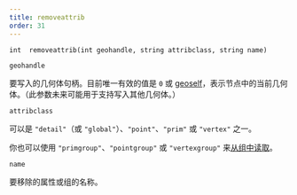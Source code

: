 ```yaml
---
title: removeattrib
order: 31
---
```

`int  removeattrib(int geohandle, string attribclass, string name)`

`geohandle`

要写入的几何体句柄。目前唯一有效的值是 `0` 或 [geoself](/zh-cn/houdini-vex/geometry/geoself "返回当前几何体的句柄")，表示节点中的当前几何体。（此参数未来可能用于支持写入其他几何体。）

`attribclass`

可以是 `"detail"`（或 `"global"`）、`"point"`、`"prim"` 或 `"vertex"` 之一。

你也可以使用 `"primgroup"`、`"pointgroup"` 或 `"vertexgroup"` 来[从组中读取](../groups.html "在VEX中，你可以像读取属性一样读取基元/点/顶点组的内容。")。

`name`

要移除的属性或组的名称。
